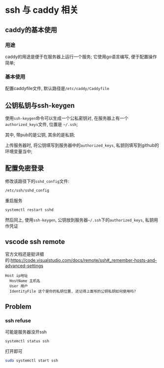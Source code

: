 # ssh 与 caddy 相关

## caddy的基本使用

### 用途

caddy的用途是便于在服务器上运行一个服务;
它使用go语言编写, 便于配置操作简单;

### 基本使用

配置caddyfile文件, 默认路径是```/etc/caddy/Caddyfile```

## 公钥私钥与ssh-keygen

使用```ssh-keygen```命令可以生成一个公私密钥对, 在服务器上有一个```authorized_keys```文件, 位置是 ``~/.ssh``; 

其中, 带pub的是公钥, 其余的是私钥;

上传服务器时, 将公钥填写到服务器中的`authorized_keys`, 私钥则填写到github的环境变量当中;

## 配置免密登录

修改该路径下的`sshd_config`文件:

```sh
/etc/ssh/sshd_config
```

重启服务

```sh
systemctl restart sshd
```

然后同上, 使用`ssh-keygen`, 公钥放到服务器`~/.ssh`下的`authorized_keys`, 私钥用作凭证

## vscode ssh remote

官方文档还是挺详细的:<https://code.visualstudio.com/docs/remote/ssh#_remember-hosts-and-advanced-settings>

```
Host ip地址
  HostName 主机名
  User 用户
  IdentityFile 这个是你的私钥位置, 还记得上面写的公钥私钥如何使用吗?
```

## Problem

### ssh refuse

可能是服务器没开ssh

```bash
systemctl status ssh 
```

打开即可

```bash
sudo systemctl start ssh 
```
